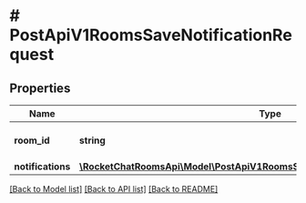 # # PostApiV1RoomsSaveNotificationRequest

## Properties

Name | Type | Description | Notes
------------ | ------------- | ------------- | -------------
**room_id** | **string** | The channel&#39;s id |
**notifications** | [**\RocketChatRoomsApi\Model\PostApiV1RoomsSaveNotificationRequestNotifications**](PostApiV1RoomsSaveNotificationRequestNotifications.md) |  |

[[Back to Model list]](../../README.md#models) [[Back to API list]](../../README.md#endpoints) [[Back to README]](../../README.md)
